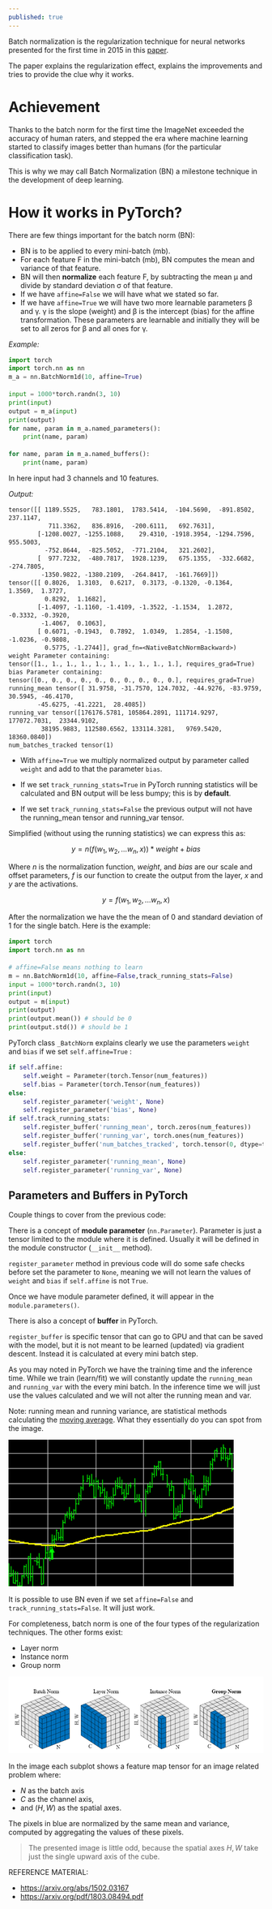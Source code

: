```yaml
---
published: true
---
```

Batch normalization is the regularization technique for neural networks presented for the first time in 2015 in this [paper](https://arxiv.org/abs/1502.03167).  

The paper explains the regularization effect, explains the improvements and tries to provide the clue why it works.

# Achievement

Thanks to the batch norm for the first time the ImageNet exceeded the accuracy of human raters, and stepped the era where machine learning started to classify images better than humans (for the particular classification task).

This is why we may call Batch Normalization (BN) a milestone technique in the development of deep learning.

# How it works in PyTorch?

There are few things important for the batch norm (BN):

* BN is to be applied to every mini-batch (mb).
* For each feature F in the mini-batch (mb), BN computes the mean and variance of that feature.
* BN will then **normalize** each feature F, by subtracting the mean μ and divide by standard deviation σ of that feature.
* If we have `affine=False` we will have what we stated so far. 
* If we have `affine=True` we will have two more learnable parameters β and γ. γ is the slope (weight) and β is the intercept (bias) for the affine transformation. These parameters are learnable and initially they will be set to all zeros for β and all ones for γ.

_Example:_
```python
import torch
import torch.nn as nn
m_a = nn.BatchNorm1d(10, affine=True)

input = 1000*torch.randn(3, 10)
print(input)
output = m_a(input)
print(output)
for name, param in m_a.named_parameters():
    print(name, param)

for name, param in m_a.named_buffers():
    print(name, param)
```

In here input had 3 channels and 10 features.

_Output:_
```
tensor([[ 1189.5525,   783.1801,  1783.5414,  -104.5690,  -891.8502,   237.1147,
           711.3362,   836.8916,  -200.6111,   692.7631],
        [-1208.0027, -1255.1088,    29.4310, -1918.3954, -1294.7596,   955.5003,
          -752.8644,  -825.5052,  -771.2104,   321.2602],
        [  977.7232,  -480.7817,  1928.1239,   675.1355,  -332.6682,  -274.7805,
         -1350.9822, -1380.2109,  -264.8417,  -161.7669]])
tensor([[ 0.8026,  1.3103,  0.6217,  0.3173, -0.1320, -0.1364,  1.3569,  1.3727,
          0.8292,  1.1682],
        [-1.4097, -1.1160, -1.4109, -1.3522, -1.1534,  1.2872, -0.3332, -0.3920,
         -1.4067,  0.1063],
        [ 0.6071, -0.1943,  0.7892,  1.0349,  1.2854, -1.1508, -1.0236, -0.9808,
          0.5775, -1.2744]], grad_fn=<NativeBatchNormBackward>)
weight Parameter containing:
tensor([1., 1., 1., 1., 1., 1., 1., 1., 1., 1.], requires_grad=True)
bias Parameter containing:
tensor([0., 0., 0., 0., 0., 0., 0., 0., 0., 0.], requires_grad=True)
running_mean tensor([ 31.9758, -31.7570, 124.7032, -44.9276, -83.9759,  30.5945, -46.4170,
        -45.6275, -41.2221,  28.4085])
running_var tensor([176176.5781, 105864.2891, 111714.9297, 177072.7031,  23344.9102,
         38195.9883, 112580.6562, 133114.3281,   9769.5420,  18360.0840])
num_batches_tracked tensor(1)
```


* With `affine=True` we multiply normalized output by parameter called `weight` and add to that the parameter `bias`.

* If we set `track_running_stats=True` in PyTorch running statistics will be calculated and BN output will be less bumpy; this is by **default**.

* If we set `track_running_stats=False` the previous output will not have the running_mean tensor and running_var tensor.




Simplified (without using the running statistics) we can express this as:

$$y = n(f(w_1, w_2, ... w_n, x)) * weight + bias$$

Where $n$ is the normalization function, $weight$, and $bias$ are our scale and offset parameters, $f$ is our function to create the output from the layer, $x$ and $y$ are the activations.

$$y = f(w_1, w_2, ... w_n, x)$$


After the normalization we have the the mean of 0 and standard deviation of 1 for the single batch. Here is the example:

```python
import torch
import torch.nn as nn

# affine=False means nothing to learn
m = nn.BatchNorm1d(10, affine=False,track_running_stats=False)
input = 1000*torch.randn(3, 10)
print(input)
output = m(input)
print(output)
print(output.mean()) # should be 0
print(output.std()) # should be 1
```

PyTorch class `_BatchNorm` explains clearly we use the parameters `weight` and `bias` if we set `self.affine=True` :

```python
if self.affine:
    self.weight = Parameter(torch.Tensor(num_features))
    self.bias = Parameter(torch.Tensor(num_features))
else:
    self.register_parameter('weight', None)
    self.register_parameter('bias', None)
if self.track_running_stats:
    self.register_buffer('running_mean', torch.zeros(num_features))
    self.register_buffer('running_var', torch.ones(num_features))
    self.register_buffer('num_batches_tracked', torch.tensor(0, dtype=torch.long))
else:
    self.register_parameter('running_mean', None)
    self.register_parameter('running_var', None)
```

## Parameters and Buffers in PyTorch

Couple things to cover from the previous code:

There is a concept of **module parameter** (`nn.Parameter`). Parameter is just a tensor limited to the module where it is defined. Usually it will be defined in the module constructor (`__init__` method).

`register_parameter` method in previous code will do some safe checks before set the parameter to `None`, meaning we will not learn the values of `weight` and `bias` if `self.affine` is not `True`.

Once we have module parameter defined, it will appear in the `module.parameters()`.

There is also a concept of **buffer** in PyTorch.

`register_buffer` is specific tensor that can go to GPU and that can be saved with the model, but it is not meant to be learned (updated) via gradient descent. Instead it is calculated at every mini batch step.

As you may noted in PyTorch we have the training time and the inference time. While we train (learn/fit) we will constantly update the `running_mean` and `running_var` with the every mini batch. In the inference time we will just use the values calculated and we will not alter the running mean and var.

Note: running mean and running variance, are statistical methods calculating the [moving average](https://en.wikipedia.org/wiki/Moving_average). What they essentially do you can spot from the image.

![IMG](/images/maverage.png)

It is possible to use BN even if we set `affine=False` and `track_running_stats=False`. It will just work.

For completeness, batch norm is one of the four types of the regularization techniques. The other forms exist:

* Layer norm
* Instance norm
* Group norm

![IMG](/images/batch1.png)

In the image each subplot shows a feature map tensor for an image related problem where:

* $N$ as the batch axis
* $C$ as the channel axis, 
* and $(H, W)$ as the spatial axes. 

The pixels in blue are normalized by the same mean and variance, computed by aggregating the values of these pixels.

> The presented image is little odd, because the spatial axes $H,W$ take just the single upward axis of the cube.

REFERENCE MATERIAL: 
*  https://arxiv.org/abs/1502.03167
*  https://arxiv.org/pdf/1803.08494.pdf
